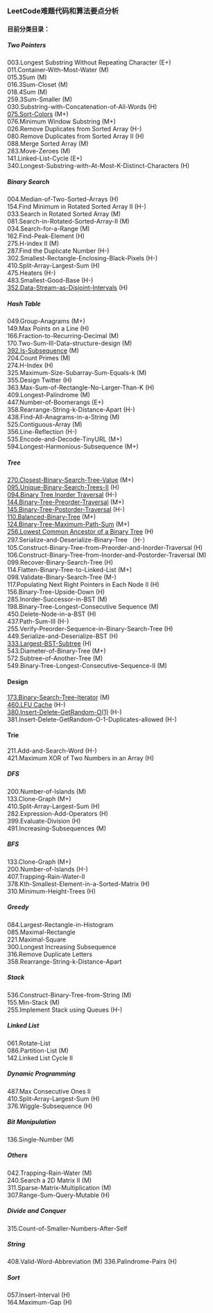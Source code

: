 ### LeetCode难题代码和算法要点分析
#### 目前分类目录：
##### Two Pointers
003.Longest Substring Without Repeating Character (E+)  
011.Container-With-Most-Water	(M)  
015.3Sum  (M)  
016.3Sum-Closet (M)      
018.4Sum (M)           
259.3Sum-Smaller (M)       
030.Substring-with-Concatenation-of-All-Words (H)     
[075.Sort-Colors](https://github.com/wisdompeak/LeetCode/tree/master/075.Sort-Colors) (M+)    
076.Minimum Window Substring (M+)    
026.Remove Duplicates from Sorted Array (H-)  
080.Remove Duplicates from Sorted Array II (H)  
088.Merge Sorted Array (M)  
283.Move-Zeroes (M)      
141.Linked-List-Cycle (E+)      
340.Longest-Substring-with-At-Most-K-Distinct-Characters (H)  

##### Binary Search
004.Median-of-Two-Sorted-Arrays	(H)  
154.Find Minimum in Rotated Sorted Array II (H-)         
033.Search in Rotated Sorted Array (M)   
081.Search-in-Rotated-Sorted-Array-II (M)      
034.Search-for-a-Range (M)  
162.Find-Peak-Element (H)  
275.H-index II (M)  
287.Find the Duplicate Number (H-)   
302.Smallest-Rectangle-Enclosing-Black-Pixels (H-)  
410.Split-Array-Largest-Sum (H)  
475.Heaters (H-)  
483.Smallest-Good-Base (H-)   
[352.Data-Stream-as-Disjoint-Intervals](https://github.com/wisdompeak/LeetCode/tree/master/352.Data-Stream-as-Disjoint-Intervals) (H)   

##### Hash Table
049.Group-Anagrams (M+)    
149.Max Points on a Line (H)     
166.Fraction-to-Recurring-Decimal (M)   
170.Two-Sum-III-Data-structure-design (M)   
[392.Is-Subsequence](https://github.com/wisdompeak/LeetCode/tree/master/392.Is-Subsequence) (M)   
204.Count Primes (M)    
274.H-Index (H)     
325.Maximum-Size-Subarray-Sum-Equals-k (M)    
355.Design Twitter (H)    
363.Max-Sum-of-Rectangle-No-Larger-Than-K (H)  
409.Longest-Palindrome  (M)   
447.Number-of-Boomerangs (E+)    
358.Rearrange-String-k-Distance-Apart (H-)    
438.Find-All-Anagrams-in-a-String (M)   
525.Contiguous-Array (M)    
356.Line-Reflection (H-)    
535.Encode-and-Decode-TinyURL (M+)    
594.Longest-Harmonious-Subsequence (M+)   

##### Tree
[270.Closest-Binary-Search-Tree-Value](https://github.com/wisdompeak/LeetCode/tree/master/C.Tree/270.Closest-Binary-Search-Tree-Value) (M+)        
[095.Unique-Binary-Search-Trees-II](https://github.com/wisdompeak/LeetCode/tree/master/C.Tree/095.Unique-Binary-Search-Trees-II) (H)   
[094.Binary Tree Inorder Traversal](https://github.com/wisdompeak/LeetCode/tree/master/C.Tree/094.Binary-Tree-Inorder-Traversal) (H-)    
[144.Binary-Tree-Preorder-Traversal](https://github.com/wisdompeak/LeetCode/tree/master/C.Tree/144.Binary-Tree-Preorder-Traversal) (M+)   
[145.Binary-Tree-Postorder-Traversal](https://github.com/wisdompeak/LeetCode/tree/master/C.Tree/145.Binary-Tree-Postorder-Traversal) (H-)   
[110.Balanced-Binary-Tree](https://github.com/wisdompeak/LeetCode/tree/master/C.Tree/110.Balanced-Binary-Tree)  (M+)   
[124.Binary-Tree-Maximum-Path-Sum](https://github.com/wisdompeak/LeetCode/tree/master/C.Tree/124.Binary-Tree-Maximum-Path-Sum) (M+)   
[256.Lowest Common Ancestor of a Binary Tree](https://github.com/wisdompeak/LeetCode/tree/master/C.Tree/236.Lowest-Common-Ancestor-of-a-Binary-Tree) (H)     
297.Serialize-and-Deserialize-Binary-Tree （H-）  
105.Construct-Binary-Tree-from-Preorder-and-Inorder-Traversal (H)  
106.Construct-Binary-Tree-from-Inorder-and-Postorder-Traversal (M)    
099.Recover-Binary-Search-Tree (H)   
114.Flatten-Binary-Tree-to-Linked-List (M+)  
098.Validate-Binary-Search-Tree (M-)   
117.Populating Next Right Pointers in Each Node II (H)    
156.Binary-Tree-Upside-Down (H)   
285.Inorder-Successor-in-BST (M)    
198.Binary-Tree-Longest-Consecutive Sequence (M)    
450.Delete-Node-in-a-BST (H)    
437.Path-Sum-III (H-)   
255.Verify-Preorder-Sequence-in-Binary-Search-Tree (H)    
449.Serialize-and-Deserialize-BST (H)   
[333.Largest-BST-Subtree](https://github.com/wisdompeak/LeetCode/tree/master/C.Tree/333.Largest-BST-Subtree) (H)    
543.Diameter-of-Binary-Tree (M+)    
572.Subtree-of-Another-Tree (M)   
549.Binary-Tree-Longest-Consecutive-Sequence-II (M)   

#### Design
[173.Binary-Search-Tree-Iterator](https://github.com/wisdompeak/LeetCode/tree/master/173.Binary-Search-Tree-Iterator) (M)   
[460.LFU Cache](https://github.com/wisdompeak/LeetCode/tree/master/460.LFU-Cache) (H-)    
[380.Insert-Delete-GetRandom-O(1)](https://github.com/wisdompeak/LeetCode/edit/master/380.Insert-Delete-GetRandom-O-1/)  (H-)   
381.Insert-Delete-GetRandom-O-1-Duplicates-allowed (H-)   

#### Trie
211.Add-and-Search-Word (H-)    
421.Maximum XOR of Two Numbers in an Array (H)    

##### DFS
200.Number-of-Islands (M)  
133.Clone-Graph (M+)  
410.Split-Array-Largest-Sum (H)	  
282.Expression-Add-Operators (H)  
399.Evaluate-Division (H)   
491.Increasing-Subsequences (M)   

##### BFS
133.Clone-Graph (M+)  
200.Number-of-Islands (H-)  
407.Trapping-Rain-Water-II  
378.Kth-Smallest-Element-in-a-Sorted-Matrix (H)    
310.Minimum-Height-Trees (H)    

##### Greedy
084.Largest-Rectangle-in-Histogram  
085.Maximal-Rectangle  
221.Maximal-Square  
300.Longest Increasing Subsequence  
316.Remove Duplicate Letters   
358.Rearrange-String-k-Distance-Apart

##### Stack
536.Construct-Binary-Tree-from-String (M)   
155.Min-Stack (M)   
255.Implement Stack using Queues (H-)   

##### Linked List
061.Rotate-List     
086.Partition-List (M)    
142.Linked List Cycle II

##### Dynamic Programming
487.Max Consecutive Ones II    
410.Split-Array-Largest-Sum (H)   
376.Wiggle-Subsequence (H)    

##### Bit Manipulation
136.Single-Number (M)     

##### Others
042.Trapping-Rain-Water (M)  
240.Search a 2D Matrix II (M)   
311.Sparse-Matrix-Multiplication (M)  
307.Range-Sum-Query-Mutable (H)   

##### Divide and Conquer
315.Count-of-Smaller-Numbers-After-Self

##### String
408.Valid-Word-Abbreviation (M)
336.Palindrome-Pairs (H)    

##### Sort
057.Insert-Interval (H)   
164.Maximum-Gap (H)   
